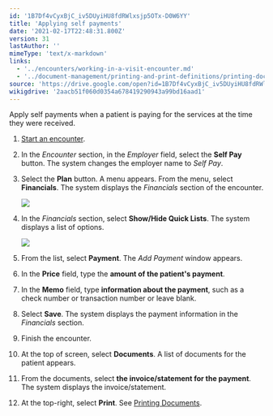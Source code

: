 ```yaml
---
id: '1B7Df4vCyxBjC_iv5DUyiHU8fdRWlxsjp5OTx-D0W6YY'
title: 'Applying self payments'
date: '2021-02-17T22:48:31.800Z'
version: 31
lastAuthor: ''
mimeType: 'text/x-markdown'
links:
  - '../encounters/working-in-a-visit-encounter.md'
  - '../document-management/printing-and-print-definitions/printing-documents.md'
source: 'https://drive.google.com/open?id=1B7Df4vCyxBjC_iv5DUyiHU8fdRWlxsjp5OTx-D0W6YY'
wikigdrive: '2aacb51f060d0354a678419290943a99bd16aad1'
---
```

Apply self payments when a patient is paying for the services at the time they were received.

1. [Start an encounter](../encounters/working-in-a-visit-encounter.md).
2. In the <em>Encounter</em> section, in the <em>Employer</em> field, select the <strong>Self Pay</strong> button. The system changes the employer name to <em>Self Pay</em>.
3. Select the <strong>Plan</strong> button. A menu appears. From the menu, select <strong>Financials</strong>. The system displays the <em>Financials</em> section of the encounter.

    ![](../applying-self-payments.assets/382e93b01551efb128a79e5a68b1c179.png)
4. In the <em>Financials</em> section, select <strong>Show/Hide Quick Lists</strong>. The system displays a list of options.

    ![](../applying-self-payments.assets/69a4831f9bfb7fd17961ece914aaa13b.png)
5. From the list, select <strong>Payment</strong>. The <em>Add Payment</em> window appears.
6. In the <strong>Price</strong> field, type the <strong>amount of the patient's payment</strong>.
7. In the <strong>Memo</strong> field, type <strong>information about the payment</strong>, such as a check number or transaction number or leave blank.
8. Select <strong>Save</strong>. The system displays the payment information in the <em>Financials</em> section.
9. Finish the encounter.
10. At the top of screen, select <strong>Documents</strong>. A list of documents for the patient appears.
11. From the documents, select <strong>the invoice/statement for the payment</strong>. The system displays the invoice/statement.
12. At the top-right, select <strong>Print</strong>. See [Printing Documents](../document-management/printing-and-print-definitions/printing-documents.md).
